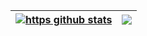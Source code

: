   


| <a href="https://github.com/httpsisbetter/httpsisbetter"><img align="center" src="https://github-readme-stats.vercel.app/api?username=httpsisbetter&show_icons=true&include_all_commits=true&theme=dark&hide_border=true&count_private=true" alt="https github stats" /></a> | <a href="https://github.com/httpsisbetter/httpsisbetter"><img align="center" src="https://github-readme-stats.vercel.app/api/top-langs/?username=httpsisbetter&layout=compact&theme=dark&hide_border=true&count_private=true" /></a> |
| ------------- | ------------- |

